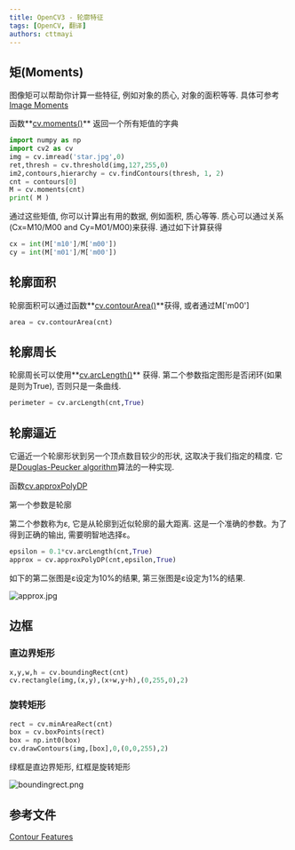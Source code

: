 ```yaml
---
title: OpenCV3 - 轮廓特征
tags: [OpenCV, 翻译]
authors: cttmayi
---
```


## 矩(Moments)

图像矩可以帮助你计算一些特征, 例如对象的质心, 对象的面积等等. 具体可参考[Image Moments](http://en.wikipedia.org/wiki/Image_moment)

函数**[cv.moments()](https://docs.opencv.org/3.4.0/d3/dc0/group__imgproc__shape.html##ga556a180f43cab22649c23ada36a8a139)** 返回一个所有矩值的字典

```python
import numpy as np
import cv2 as cv
img = cv.imread('star.jpg',0)
ret,thresh = cv.threshold(img,127,255,0)
im2,contours,hierarchy = cv.findContours(thresh, 1, 2)
cnt = contours[0]
M = cv.moments(cnt)
print( M )
```

通过这些矩值, 你可以计算出有用的数据, 例如面积, 质心等等. 质心可以通过关系(Cx=M10/M00 and Cy=M01/M00)来获得.  通过如下计算获得

```python
cx = int(M['m10']/M['m00'])
cy = int(M['m01']/M['m00'])
```

## 轮廓面积

轮廓面积可以通过函数**[cv.contourArea()](https://docs.opencv.org/3.4.0/d3/dc0/group__imgproc__shape.html##ga2c759ed9f497d4a618048a2f56dc97f1)**获得, 或者通过M\['m00'\]

```python
area = cv.contourArea(cnt)
```

## 轮廓周长

轮廓周长可以使用**[cv.arcLength()](https://docs.opencv.org/3.4.0/d3/dc0/group__imgproc__shape.html##ga8d26483c636be6b35c3ec6335798a47c)** 获得. 第二个参数指定图形是否闭环(如果是则为True), 否则只是一条曲线.

```python
perimeter = cv.arcLength(cnt,True)
```

## 轮廓逼近

它逼近一个轮廓形状到另一个顶点数目较少的形状, 这取决于我们指定的精度. 它是[Douglas-Peucker algorithm](http://en.wikipedia.org/wiki/Ramer-Douglas-Peucker_algorithm)算法的一种实现.

函数[cv.approxPolyDP](https://docs.opencv.org/3.4.0/d3/dc0/group__imgproc__shape.html##ga0012a5fdaea70b8a9970165d98722b4c) 

第一个参数是轮廓

第二个参数称为ε, 它是从轮廓到近似轮廓的最大距离. 这是一个准确的参数。为了得到正确的输出, 需要明智地选择ε。

```python
epsilon = 0.1*cv.arcLength(cnt,True)
approx = cv.approxPolyDP(cnt,epsilon,True)
```

如下的第二张图是ε设定为10%的结果, 第三张图是ε设定为1%的结果.

![approx.jpg](https://static.oschina.net/uploads/img/201712/31072834_aPAe.jpg)

## 边框

### 直边界矩形

```python
x,y,w,h = cv.boundingRect(cnt)
cv.rectangle(img,(x,y),(x+w,y+h),(0,255,0),2)
```

### 旋转矩形

```python
rect = cv.minAreaRect(cnt)
box = cv.boxPoints(rect)
box = np.int0(box)
cv.drawContours(img,[box],0,(0,0,255),2)
```

绿框是直边界矩形, 红框是旋转矩形

![boundingrect.png](https://static.oschina.net/uploads/img/201712/31072836_Hewu.png)

## 参考文件

[Contour Features](https://docs.opencv.org/3.4.0/dd/d49/tutorial_py_contour_features.html)

